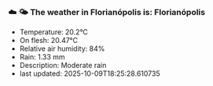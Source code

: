 ### ☁️ 🌤️  The weather in Florianópolis is: Florianópolis

- Temperature: 20.2°C
- On flesh: 20.47°C
- Relative air humidity: 84%
- Rain: 1.33 mm
- Description: Moderate rain
- last updated: 2025-10-09T18:25:28.610735
